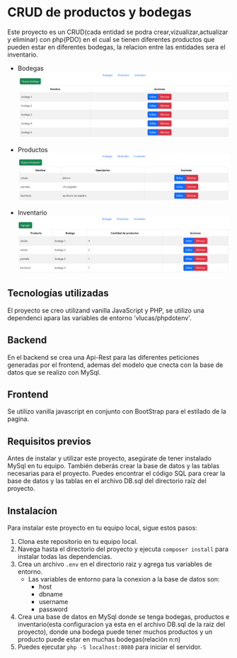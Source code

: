 # CRUD de productos y bodegas

Este proyecto es un CRUD(cada entidad se podra crear,vizualizar,actualizar y eliminar) con php(PDO) en el cual se tienen diferentes productos que pueden estar en diferentes bodegas, la relacion entre las entidades sera el inventario.
- Bodegas
![Bodegas donde se guardan los productos](./images/Bodegas.png)

- Productos
  ![imagen de la vista de los productos](./images/Productos.png)
  
- Inventario
  ![vista del invenatrio](./images/Inventario.png)
  
## Tecnologías utilizadas

El proyecto se creo utilizand vanilla JavaScript y PHP, se utilizo una dependenci apara las variables de entorno 'vlucas/phpdotenv'.

## Backend 

En el backend se crea una Api-Rest para las diferentes peticiones generadas por el frontend, ademas del modelo que cnecta con la base de datos que se realizo con MySql.

## Frontend

Se utilizo vanilla javascript en conjunto con BootStrap para el estilado de la pagina.

## Requisitos previos

Antes de instalar y utilizar este proyecto, asegúrate de tener instalado MySql en tu equipo. También deberás crear la base de datos y las tablas necesarias para el proyecto. Puedes encontrar el código SQL para crear la base de datos y las tablas en el archivo DB.sql del directorio raíz del proyecto.

## Instalacíon

Para instalar este proyecto en tu equipo local, sigue estos pasos:
1. Clona este repositorio en tu equipo local.
2. Navega hasta el directorio del proyecto y ejecuta `composer install` para instalar todas las dependencias.
3. Crea un archivo `.env` en el directorio raiz y agrega tus variables de entorno.
    - Las variables de entorno para la conexion a la base de datos son:
        - host
        - dbname
        - username
        - password
4. Crea una base de datos en MySql donde se tenga bodegas, productos e inventario(esta configuracion ya esta en el archivo DB.sql de la raiz del proyecto), donde una bodega puede tener muchos productos y un producto puede estar en muchas bodegas(relación n:n)
5. Puedes ejecutar `php -S localhost:8080` para iniciar el servidor.
